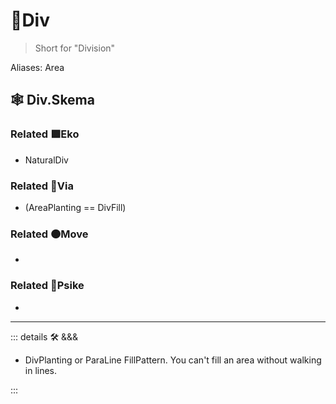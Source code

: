 # 🔻<via>Div</via>

> Short for "Division"

Aliases: Area

## 🕸 Div.Skema

### Related 🟩<eko>Eko</eko>

- NaturalDiv

### Related 🔻<via>Via</via>

- (AreaPlanting == DivFill)

### Related 🟠<move>Move</move>

-

### Related 💜<psike>Psike</psike>

-

---

<!-- =================================================== -->
<!-- =================================================== -->
<!-- =================================================== -->
<!-- =================================================== -->
<!-- =================================================== -->
::: details 🛠 <dev>&&&</dev>

- DivPlanting or ParaLine FillPattern. You can't fill an area without walking in lines.

:::
